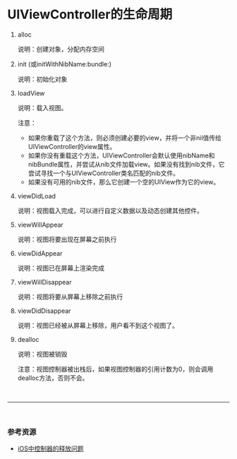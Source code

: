 # UIViewController的生命周期

1. alloc                                   

	说明：创建对象，分配内存空间

2. init (或initWithNibName:bundle:) 

	说明：初始化对象

3. loadView                          

	说明：载入视图。
	
	注意：
	
	* 如果你重载了这个方法，则必须创建必要的view，并将一个非nil值传给UIViewController的view属性。
	* 如果你没有重载这个方法，UIViewController会默认使用nibName和nibBundle属性，并尝试从nib文件加载view。如果没有找到nib文件，它尝试寻找一个与UIViewController类名匹配的nib文件。
	* 如果没有可用的nib文件，那么它创建一个空的UIView作为它的view。


4. viewDidLoad                   

	说明：视图载入完成，可以进行自定义数据以及动态创建其他控件。

5. viewWillAppear              

	说明：视图将要出现在屏幕之前执行

6. viewDidAppear               

	说明：视图已在屏幕上渲染完成

7. viewWillDisappear            

	说明：视图将要从屏幕上移除之前执行

8. viewDidDisappear             

	说明：视图已经被从屏幕上移除，用户看不到这个视图了。

9. dealloc                                 

	说明：视图被销毁

	注意：视图控制器被出栈后，如果视图控制器的引用计数为0，则会调用dealloc方法，否则不会。


<br>

***

<br>

### 参考资源

* [iOS中控制器的释放问题](http://segmentfault.com/a/1190000003858306)